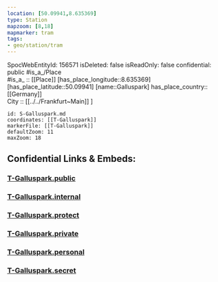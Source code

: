 ```yaml
---
location: [50.09941,8.635369] 
type: Station 
mapzoom: [8,18] 
mapmarker: tram 
tags:
- geo/station/tram
---
```

SpocWebEntityId: 156571
isDeleted: false
isReadOnly: false
confidential: public
#is_a_/Place  
#is_a_ :: [[Place]] 
[has_place_longitude::8.635369] 
[has_place_latitude::50.09941] 
[name::Galluspark] 
has_place_country:: [[Germany]]  
City :: [[../../Frankfurt~Main]] ] 


```leaflet
id: S-Galluspark.md
coordinates: [[T-Galluspark]] 
markerFile: [[T-Galluspark]] 
defaultZoom: 11 
maxZoom: 18
```


## Confidential Links & Embeds: 

### [T-Galluspark.public](/_public/\Earth\Continent\Europe\Europe~Central\Germany\Germany~West\Hessen\counties~Hessen\Frankfurt~Main\Stations-FFM~TT-Galluspark.public.md) 

### [T-Galluspark.internal](/_internal/\Earth\Continent\Europe\Europe~Central\Germany\Germany~West\Hessen\counties~Hessen\Frankfurt~Main\Stations-FFM~TT-Galluspark.internal.md) 

### [T-Galluspark.protect](/_protect/\Earth\Continent\Europe\Europe~Central\Germany\Germany~West\Hessen\counties~Hessen\Frankfurt~Main\Stations-FFM~TT-Galluspark.protect.md) 

### [T-Galluspark.private](/_private/\Earth\Continent\Europe\Europe~Central\Germany\Germany~West\Hessen\counties~Hessen\Frankfurt~Main\Stations-FFM~TT-Galluspark.private.md) 

### [T-Galluspark.personal](/_personal/\Earth\Continent\Europe\Europe~Central\Germany\Germany~West\Hessen\counties~Hessen\Frankfurt~Main\Stations-FFM~TT-Galluspark.personal.md) 

### [T-Galluspark.secret](/_secret/\Earth\Continent\Europe\Europe~Central\Germany\Germany~West\Hessen\counties~Hessen\Frankfurt~Main\Stations-FFM~TT-Galluspark.secret.md)

